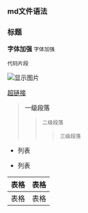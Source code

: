 ### md文件语法
### 标题
**字体加强**
``字体加强``
```
代码片段
```
![显示图片]()

[超链接]()
> **一级段落**
>> ``` 二级段落 ```
>>> ``三级段落``
+ 列表
- 列表

表格 | 表格
--- | ---
表格 | 表格
